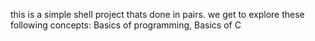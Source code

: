 this is a simple shell project thats done in pairs. we get to explore these following concepts: Basics of programming, Basics of C
